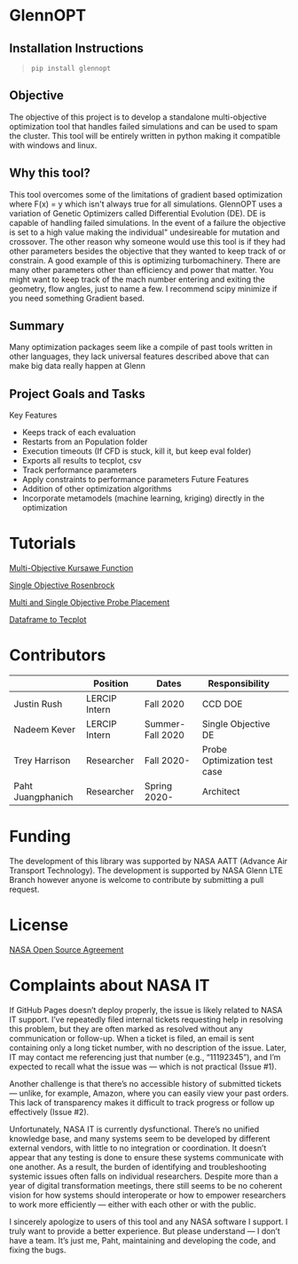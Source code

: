# GlennOPT

## Installation Instructions
> `pip install glennopt`

## Objective
The objective of this project is to develop a standalone multi-objective optimization tool that handles failed simulations and can be used to spam the cluster. 
This tool will be entirely written in python making it compatible with windows and linux. 

## Why this tool?
This tool overcomes some of the limitations of gradient based optimization where F(x) = y which isn't always true for all simulations. GlennOPT uses a variation of Genetic Optimizers called Differential Evolution (DE). DE is capable of handling failed simulations. In the event of a failure the objective is set to a high value making the individual" undesireable for mutation and crossover. The other reason why someone would use this tool is if they had other parameters besides the objective that they wanted to keep track of or constrain. A good example of this is optimizing turbomachinery. There are many other parameters other than efficiency and power that matter. You might want to keep track of the mach number entering and exiting the geometry, flow angles, just to name a few. I recommend scipy minimize if you need something Gradient based.

## Summary
Many optimization packages seem like a compile of past tools written in other languages, they lack universal features described above that can make big data really happen at Glenn

## Project Goals and Tasks
Key Features
*  Keeps track of each evaluation
*  Restarts from an Population folder
*  Execution timeouts (If CFD is stuck, kill it, but keep eval folder)
*  Exports all results to tecplot, csv 
*  Track performance parameters
*  Apply constraints to performance parameters 
Future Features
*  Addition of other optimization algorithms
*  Incorporate metamodels (machine learning, kriging) directly in the optimization


# Tutorials
[Multi-Objective Kursawe Function](https://colab.research.google.com/github/nasa/GlennOPT/blob/main/test/kur/multi_objective_example.ipynb)

[Single Objective Rosenbrock](https://colab.research.google.com/github/nasa/GlennOPT/blob/main/test/Rosenbrock/RosenbrockExample.ipynb)

[Multi and Single Objective Probe Placement](https://colab.research.google.com/github/nasa/GlennOPT/blob/main/test/ProbePlacement_multi/ProbePlacementExample.ipynb)

[Dataframe to Tecplot](https://colab.research.google.com/github/nasa/GlennOPT/blob/main/test/csv_to_tecplot/csv_to_tecplot.ipynb)

# Contributors 
|                   | Position      | Dates            | Responsibility                      |   |
|-------------------|---------------|------------------|-------------------------------------|---|
| Justin Rush       | LERCIP Intern | Fall 2020        | CCD DOE                             |   |
| Nadeem Kever      | LERCIP Intern | Summer-Fall 2020 | Single Objective DE                 |   |
| Trey Harrison     | Researcher    | Fall 2020-       | Probe Optimization test case        |   |
| Paht Juangphanich | Researcher    | Spring 2020-     | Architect                           |   |

# Funding
The development of this library was supported by NASA AATT (Advance Air Transport Technology). The development is supported by NASA Glenn LTE Branch however anyone is welcome to contribute by submitting a pull request. 

# License
[NASA Open Source Agreement](https://opensource.org/licenses/NASA-1.3)


# Complaints about NASA IT
If GitHub Pages doesn’t deploy properly, the issue is likely related to NASA IT support. I’ve repeatedly filed internal tickets requesting help in resolving this problem, but they are often marked as resolved without any communication or follow-up. When a ticket is filed, an email is sent containing only a long ticket number, with no description of the issue. Later, IT may contact me referencing just that number (e.g., “11192345”), and I’m expected to recall what the issue was — which is not practical (Issue #1).

Another challenge is that there’s no accessible history of submitted tickets — unlike, for example, Amazon, where you can easily view your past orders. This lack of transparency makes it difficult to track progress or follow up effectively (Issue #2).

Unfortunately, NASA IT is currently dysfunctional. There’s no unified knowledge base, and many systems seem to be developed by different external vendors, with little to no integration or coordination. It doesn’t appear that any testing is done to ensure these systems communicate with one another. As a result, the burden of identifying and troubleshooting systemic issues often falls on individual researchers. Despite more than a year of digital transformation meetings, there still seems to be no coherent vision for how systems should interoperate or how to empower researchers to work more efficiently — either with each other or with the public.

I sincerely apologize to users of this tool and any NASA software I support. I truly want to provide a better experience. But please understand — I don’t have a team. It’s just me, Paht, maintaining and developing the code, and fixing the bugs.

